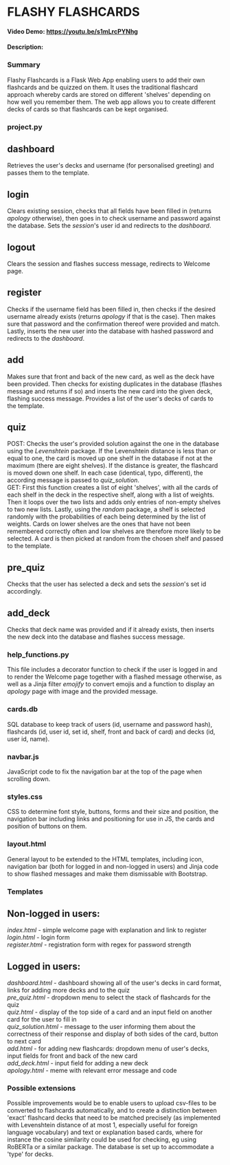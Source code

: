 # FLASHY FLASHCARDS
#### Video Demo:  https://youtu.be/s1mLrcPYNhg
#### Description:
### Summary
Flashy Flashcards is a Flask Web App enabling users to add their own flashcards and be quizzed on them. It uses the traditional flashcard approach whereby cards are stored on different 'shelves' depending on how well you remember them. The web app allows you to create different decks of cards so that flashcards can be kept organised.

### **project.py**
## **dashboard**
Retrieves the user's decks and username (for personalised greeting) and passes them to the template.
## **login**
Clears existing session, checks that all fields have been filled in (returns *apology* otherwise), then goes in to check username and password against the database. Sets the *session*'s user id and redirects to the *dashboard*.
## **logout**
Clears the session and flashes success message, redirects to Welcome page.
## **register**
Checks if the username field has been filled in, then checks if the desired username already exists (returns *apology* if that is the case). Then makes sure that password and the confirmation thereof were provided and match. Lastly, inserts the new user into the database with hashed password and redirects to the *dashboard*.
## **add**
Makes sure that front and back of the new card, as well as the deck have been provided. Then checks for existing duplicates in the database (flashes message and returns if so) and inserts the new card into the given deck, flashing success message.
Provides a list of the user's decks of cards to the template.
## **quiz**
POST: Checks the user's provided solution against the one in the database using the *Levenshtein* package. If the Levenshtein distance is less than or equal to one, the card is moved up one shelf in the database if not at the maximum (there are eight shelves). If the distance is greater, the flashcard is moved down one shelf. In each case (identical, typo, different), the according message is passed to *quiz_solution*. <br/>
GET: First this function creates a list of eight 'shelves', with all the cards of each shelf in the deck in the respective shelf, along with a list of weights. Then it loops over the two lists and adds only entries of non-empty shelves to two new lists. Lastly, using the *random* package, a shelf is selected randomly with the probabilities of each being determined by the list of weights. Cards on lower shelves are the ones that have not been remembered correctly often and low shelves are therefore more likely to be selected. A card is then picked at random from the chosen shelf and passed to the template.
## **pre_quiz**
Checks that the user has selected a deck and sets the *session*'s set id accordingly.
## **add_deck**
Checks that deck name was provided and if it already exists, then inserts the new deck into the database and flashes success message.

### **help_functions.py**
This file includes a decorator function to check if the user is logged in and to render the Welcome page together with a flashed message otherwise, as well as a Jinja filter *emojify* to convert emojis and a function to display an *apology* page with image and the provided message.

### **cards.db**
SQL database to keep track of users (id, username and password hash), flashcards (id, user id, set id, shelf, front and back of card) and decks (id, user id, name).

### **navbar.js**
JavaScript code to fix the navigation bar at the top of the page when scrolling down.

### **styles.css**
CSS to determine font style, buttons, forms and their size and position, the navigation bar including links and positioning for use in JS, the cards and position of buttons on them.

### **layout.html**
General layout to be extended to the HTML templates, including icon, navigation bar (both for logged in and non-logged in users) and Jinja code to show flashed messages and make them dismissable with Bootstrap.

### **Templates**
## Non-logged in users:
*index.html* - simple welcome page with explanation and link to register <br/>
*login.html* - login form <br/>
*register.html* - registration form with regex for password strength
## Logged in users:
*dashboard.html* - dashboard showing all of the user's decks in card format, links for adding more decks and to the quiz <br/>
*pre_quiz.html* - dropdown menu to select the stack of flashcards for the quiz <br/>
*quiz.html* - display of the top side of a card and an input field on another card for the user to fill in <br/>
*quiz_solution.html* - message to the user informing them about the correctness of their response and display of both sides of the card, button to next card <br/>
*add.html* - for adding new flashcards: dropdown menu of user's decks, input fields for front and back of the new card <br/>
*add_deck.html* - input field for adding a new deck <br/>
*apology.html* - meme with relevant error message and code

### Possible extensions
Possible improvements would be to enable users to upload csv-files to be converted to flashcards automatically, and to create a distinction between 'exact' flashcard decks that need to be matched precisely (as implemented with Levenshtein distance of at most 1, especially useful for foreign language vocabulary) and text or explanation based cards, where for instance the cosine similarity could be used for checking, eg using RoBERTa or a similar package. The database is set up to accommodate a 'type' for decks.
